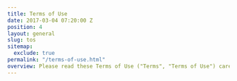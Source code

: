 ```yaml
---
title: Terms of Use
date: 2017-03-04 07:20:00 Z
position: 4
layout: general
slug: tos
sitemap:
  exclude: true
permalink: "/terms-of-use.html"
overview: Please read these Terms of Use ("Terms", "Terms of Use") carefully before using the website (the "Service") operated by ("we", "us", or "our").
---
```

